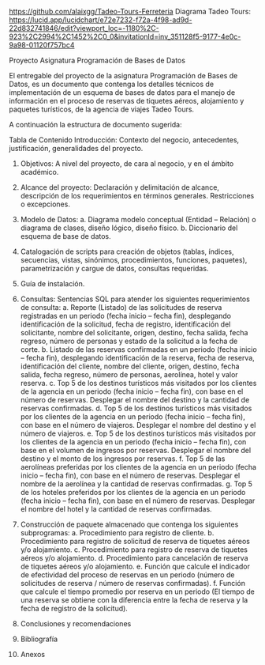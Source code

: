 https://github.com/alaixgg/Tadeo-Tours-Ferreteria
Diagrama Tadeo Tours: https://lucid.app/lucidchart/e72e7232-f72a-4f98-ad9d-22d832741846/edit?viewport_loc=-1180%2C-923%2C2994%2C1452%2C0_0&invitationId=inv_351128f5-9177-4e0c-9a98-01120f757bc4

Proyecto Asignatura Programación de Bases de Datos

El entregable del proyecto de la asignatura Programación de Bases de Datos, es un
documento que contenga los detalles técnicos de implementación de un esquema
de bases de datos para el manejo de información en el proceso de reservas de
tiquetes aéreos, alojamiento y paquetes turísticos, de la agencia de viajes Tadeo
Tours. 

A continuación la estructura de documento sugerida:

Tabla de Contenido
Introducción: Contexto del negocio, antecedentes, justificación, generalidades del
proyecto.

1. Objetivos: A nivel del proyecto, de cara al negocio, y en el ámbito académico.

2. Alcance del proyecto: Declaración y delimitación de alcance, descripción de los
requerimientos en términos generales. Restricciones o excepciones.

3. Modelo de Datos:
a. Diagrama modelo conceptual (Entidad – Relación) o diagrama de clases,
diseño lógico, diseño físico.
b. Diccionario del esquema de base de datos.

4. Catalogación de scripts para creación de objetos (tablas, índices, secuencias,
vistas, sinónimos, procedimientos, funciones, paquetes), parametrización y
cargue de datos, consultas requeridas.

5. Guía de instalación.

6. Consultas: Sentencias SQL para atender los siguientes requerimientos de
consulta:
a. Reporte (Listado) de las solicitudes de reserva registradas en un periodo
(fecha inicio – fecha fin), desplegando identificación de la solicitud, fecha de
registro, identificación del solicitante, nombre del solicitante, origen, destino,
fecha salida, fecha regreso, número de personas y estado de la solicitud a la
fecha de corte.
b. Listado de las reservas confirmadas en un periodo (fecha inicio – fecha fin),
desplegando identificación de la reserva, fecha de reserva, identificación del
cliente, nombre del cliente, origen, destino, fecha salida, fecha regreso,
número de personas, aerolínea, hotel y valor reserva.
c. Top 5 de los destinos turísticos más visitados por los clientes de la agencia en
un periodo (fecha inicio – fecha fin), con base en el número de reservas.
Desplegar el nombre del destino y la cantidad de reservas confirmadas.
d. Top 5 de los destinos turísticos más visitados por los clientes de la agencia en
un periodo (fecha inicio – fecha fin), con base en el número de viajeros.
Desplegar el nombre del destino y el número de viajeros.
e. Top 5 de los destinos turísticos más visitados por los clientes de la agencia en
un periodo (fecha inicio – fecha fin), con base en el volumen de ingresos por
reservas. Desplegar el nombre del destino y el monto de los ingresos por
reservas.
f. Top 5 de las aerolíneas preferidas por los clientes de la agencia en un periodo
(fecha inicio – fecha fin), con base en el número de reservas. Desplegar el
nombre de la aerolínea y la cantidad de reservas confirmadas.
g. Top 5 de los hoteles preferidos por los clientes de la agencia en un periodo
(fecha inicio – fecha fin), con base en el número de reservas. Desplegar el
nombre del hotel y la cantidad de reservas confirmadas.

7. Construcción de paquete almacenado que contenga los siguientes subprogramas:
a. Procedimiento para registro de cliente.
b. Procedimiento para registro de solicitud de reserva de tiquetes aéreos y/o
alojamiento.
c. Procedimiento para registro de reserva de tiquetes aéreos y/o alojamiento.
d. Procedimiento para cancelación de reserva de tiquetes aéreos y/o
alojamiento.
e. Función que calcule el indicador de efectividad del proceso de reservas en un
periodo (número de solicitudes de reserva / número de reservas
confirmadas).
f. Función que calcule el tiempo promedio por reserva en un periodo (El tiempo
de una reserva se obtiene con la diferencia entre la fecha de reserva y la
fecha de registro de la solicitud).

8. Conclusiones y recomendaciones

9. Bibliografía

10. Anexos
